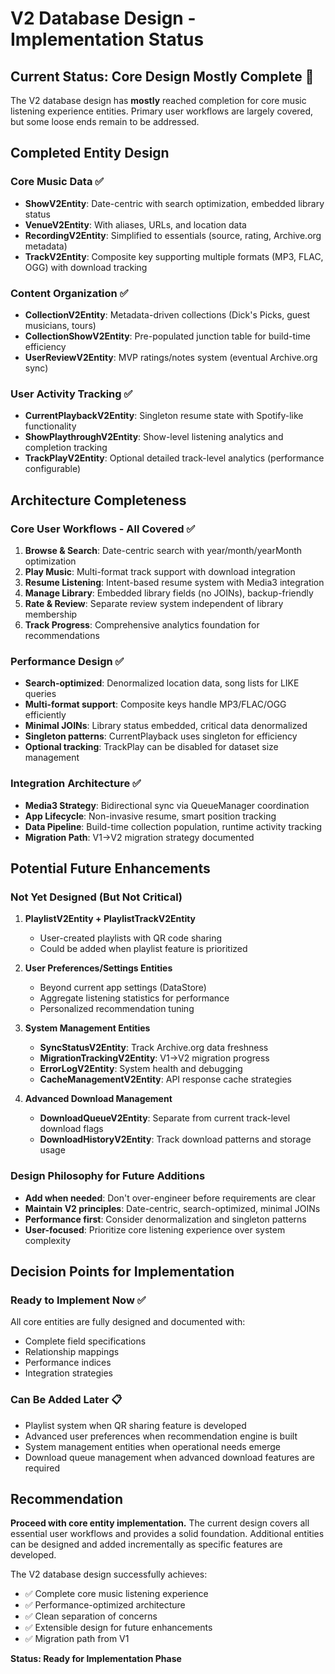 # V2 Database Design - Implementation Status

## Current Status: Core Design Mostly Complete 🔄

The V2 database design has **mostly** reached completion for core music listening experience entities. Primary user workflows are largely covered, but some loose ends remain to be addressed.

## Completed Entity Design

### Core Music Data ✅
- **ShowV2Entity**: Date-centric with search optimization, embedded library status
- **VenueV2Entity**: With aliases, URLs, and location data
- **RecordingV2Entity**: Simplified to essentials (source, rating, Archive.org metadata)
- **TrackV2Entity**: Composite key supporting multiple formats (MP3, FLAC, OGG) with download tracking

### Content Organization ✅
- **CollectionV2Entity**: Metadata-driven collections (Dick's Picks, guest musicians, tours)
- **CollectionShowV2Entity**: Pre-populated junction table for build-time efficiency
- **UserReviewV2Entity**: MVP ratings/notes system (eventual Archive.org sync)

### User Activity Tracking ✅
- **CurrentPlaybackV2Entity**: Singleton resume state with Spotify-like functionality
- **ShowPlaythroughV2Entity**: Show-level listening analytics and completion tracking
- **TrackPlayV2Entity**: Optional detailed track-level analytics (performance configurable)

## Architecture Completeness

### Core User Workflows - All Covered ✅
1. **Browse & Search**: Date-centric search with year/month/yearMonth optimization
2. **Play Music**: Multi-format track support with download integration
3. **Resume Listening**: Intent-based resume system with Media3 integration
4. **Manage Library**: Embedded library fields (no JOINs), backup-friendly
5. **Rate & Review**: Separate review system independent of library membership
6. **Track Progress**: Comprehensive analytics foundation for recommendations

### Performance Design ✅
- **Search-optimized**: Denormalized location data, song lists for LIKE queries
- **Multi-format support**: Composite keys handle MP3/FLAC/OGG efficiently
- **Minimal JOINs**: Library status embedded, critical data denormalized
- **Singleton patterns**: CurrentPlayback uses singleton for efficiency
- **Optional tracking**: TrackPlay can be disabled for dataset size management

### Integration Architecture ✅
- **Media3 Strategy**: Bidirectional sync via QueueManager coordination
- **App Lifecycle**: Non-invasive resume, smart position tracking
- **Data Pipeline**: Build-time collection population, runtime activity tracking
- **Migration Path**: V1→V2 migration strategy documented

## Potential Future Enhancements

### Not Yet Designed (But Not Critical)
1. **PlaylistV2Entity + PlaylistTrackV2Entity**
   - User-created playlists with QR code sharing
   - Could be added when playlist feature is prioritized

2. **User Preferences/Settings Entities**
   - Beyond current app settings (DataStore)
   - Aggregate listening statistics for performance
   - Personalized recommendation tuning

3. **System Management Entities**
   - **SyncStatusV2Entity**: Track Archive.org data freshness
   - **MigrationTrackingV2Entity**: V1→V2 migration progress
   - **ErrorLogV2Entity**: System health and debugging
   - **CacheManagementV2Entity**: API response cache strategies

4. **Advanced Download Management**
   - **DownloadQueueV2Entity**: Separate from current track-level download flags
   - **DownloadHistoryV2Entity**: Track download patterns and storage usage

### Design Philosophy for Future Additions
- **Add when needed**: Don't over-engineer before requirements are clear
- **Maintain V2 principles**: Date-centric, search-optimized, minimal JOINs
- **Performance first**: Consider denormalization and singleton patterns
- **User-focused**: Prioritize core listening experience over system complexity

## Decision Points for Implementation

### Ready to Implement Now ✅
All core entities are fully designed and documented with:
- Complete field specifications
- Relationship mappings
- Performance indices
- Integration strategies

### Can Be Added Later 📋
- Playlist system when QR sharing feature is developed
- Advanced user preferences when recommendation engine is built
- System management entities when operational needs emerge
- Download queue management when advanced download features are required

## Recommendation

**Proceed with core entity implementation.** The current design covers all essential user workflows and provides a solid foundation. Additional entities can be designed and added incrementally as specific features are developed.

The V2 database design successfully achieves:
- ✅ Complete core music listening experience
- ✅ Performance-optimized architecture
- ✅ Clean separation of concerns
- ✅ Extensible design for future enhancements
- ✅ Migration path from V1

**Status: Ready for Implementation Phase**